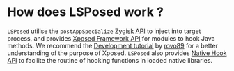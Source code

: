 # How does LSPosed work ?

`LSPosed` utilise the `postAppSpecialize` [Zygisk API](https://github.com/topjohnwu/Magisk/blob/master/native/src/core/zygisk/api.hpp) to inject into target process, and provides [Xposed Framework API](https://api.xposed.info/reference/packages.html) for modules to hook Java methods.
We recommend the [Development tutorial](https://github.com/rovo89/XposedBridge/wiki/Development-tutorial) by [rovo89](rovo89) for a better understanding of the purpose of Xposed.
`LSPosed` also provides [Native Hook API](https://github.com/LSPosed/LSPosed/wiki/Native-Hook) to facilite the routine of hooking functions in loaded native libraries.
